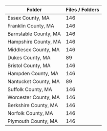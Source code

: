 | Folder                |   Files / Folders |
|-----------------------|-------------------|
| Essex County, MA      |               146 |
| Franklin County, MA   |               146 |
| Barnstable County, MA |               146 |
| Hampshire County, MA  |               146 |
| Middlesex County, MA  |               146 |
| Dukes County, MA      |                89 |
| Bristol County, MA    |               146 |
| Hampden County, MA    |               146 |
| Nantucket County, MA  |                89 |
| Suffolk County, MA    |               146 |
| Worcester County, MA  |               146 |
| Berkshire County, MA  |               146 |
| Norfolk County, MA    |               146 |
| Plymouth County, MA   |               146 |